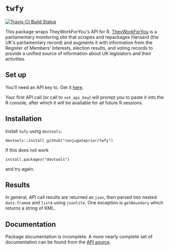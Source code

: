 # `twfy` 

[![Travis-CI Build Status](https://travis-ci.org/conjugateprior/twfy.svg?branch=master)](https://travis-ci.org/conjugateprior/twfy)

This package wraps TheyWorkForYou's API for R.
[TheyWorkForYou](http://www.theyworkforyou.com) is a parliamentary
monitoring site that scrapes and repackages Hansard (the UK's
parliamentary record) and augments it with information from the
Register of Members' Interests, election results, and voting records
to provide a unified source of information about UK legislators and
their activities.

## Set up

You'll need an API key to. Get it 
[here](http://www.theyworkforyou.com/api). 

Your first API call (or call to `set_api_key`) will prompt you to
paste it into the R console, after which it will be available for all
future R sessions.

## Installation

Install `twfy` using `devtools`:
```{r}
devtools::install_github("conjugateprior/twfy")
```
If this does not work
```{r}
install.packages("devtools")
```
and try again.

## Results

In general, API call results are returned as `json`, then parsed into
nested `data.frame`s and `list`s using `jsonlite`.  One exception is
`getBoundary` which returns a string of KML.

## Documentation

Package documentation is incomplete.  A more nearly complete set of
documentation can be found from the [API source](http://www.theyworkforyou.com/api).


